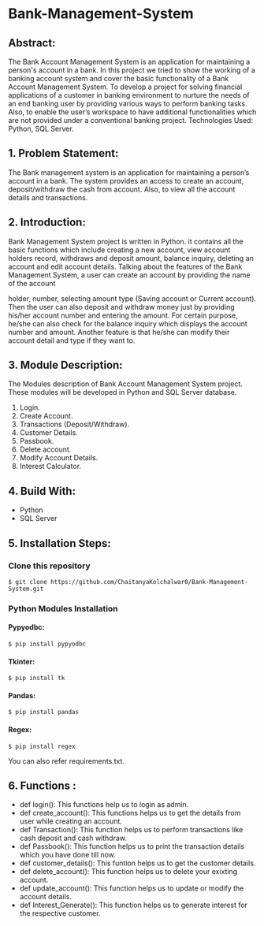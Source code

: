 # Bank-Management-System


## Abstract:

The Bank Account Management System is an application for maintaining a person's account in a bank. In this project we tried to show the working of a banking account system and cover the basic functionality of a Bank Account Management System. To develop a project for solving financial applications of a customer in banking environment to nurture the needs of an end banking user by providing various ways to perform banking tasks. Also, to enable the user’s workspace to have additional functionalities which are not provided under a conventional banking project.
Technologies Used: Python, SQL Server.

## 1.	Problem Statement:

The Bank management system is an application for maintaining a person’s account in a bank. The system provides an access to create an account, deposit/withdraw the cash from account. Also, to view all the account details and transactions.

## 2.	Introduction:

Bank Management System project is written in Python. it contains all the basic functions which include creating a new account, view account holders record, withdraws and deposit amount, balance inquiry, deleting an account and edit account details. 
Talking about the features of the Bank Management System, a user can create an account by providing the name of the account 

holder, number, selecting amount type (Saving account or Current account). Then the user can also deposit and withdraw money just by providing his/her account number and entering the amount. For certain purpose, he/she can also check for the balance inquiry which displays the account number and amount. Another feature is that he/she can modify their account detail and type if they want to.

## 3.	Module Description:

The Modules description of Bank Account Management System project. These modules will be developed in Python and SQL Server database.
1.	Login.
2.	Create Account.
3.	Transactions (Deposit/Withdraw).
4.	Customer Details.
5.	Passbook.
6.	Delete account.
7.	Modify Account Details.
8.	Interest Calculator.

## 4. Build With:

* Python
* SQL Server

## 5. Installation Steps:


### Clone this repository
```
$ git clone https://github.com/ChaitanyaKolchalwar0/Bank-Management-System.git
```
### Python Modules Installation
#### Pypyodbc:
```
$ pip install pypyodbc
```
#### Tkinter:
```
$ pip install tk
```
#### Pandas:
```
$ pip install pandas
```
#### Regex:
```
$ pip install regex
```
You can also refer requirements.txt.
## 6. Functions : 
* def login():
    This functions help us to login as admin.
* def create_account():
    This functions helps us to get the details from user while creating an account.
* def Transaction():
    This function helps us to perform transactions like cash deposit and cash withdraw.
* def Passbook():
    This function helps us to print the transaction details which you have done till now.
* def customer_details():
    This funtion helps us to get the customer details.
* def delete_account():
    This function helps us to delete your exixting account.
* def update_account():
    This function helps us to update or modify the account details. 
* def Interest_Generate():
    This function helps us to generate interest for the respective customer.

    
  
